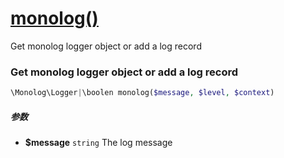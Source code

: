 [monolog()](http://twinh.github.com/widget/api/monolog)
=======================================================

Get monolog logger object or add a log record

### Get monolog logger object or add a log record
```php
\Monolog\Logger|\boolen monolog($message, $level, $context)
```

##### 参数
* **$message** `string` The log message

